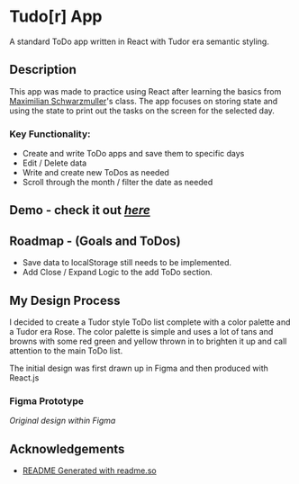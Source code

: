 
# Tudo[r] App

A standard ToDo app written in React with Tudor era semantic styling.

## Description

This app was made to practice using React after learning the basics from [Maximilian Schwarzmuller](https://github.com/maxschwarzmueller)'s class. The app focuses on storing state and using the state to print out the tasks on the screen for the selected day.

### Key Functionality:
- Create and write ToDo apps and save them to specific days
- Edit / Delete data
- Write and create new ToDos as needed
- Scroll through the month / filter the date as needed
## Demo - check it out [*here*](https://lustrous-bublanina-b8b4b7.netlify.app/)

<Insert gif and link to demo>


## Roadmap - (Goals and ToDos)

- Save data to localStorage still needs to be implemented.
- Add Close / Expand Logic to the add ToDo section.
## My Design Process

I decided to create a Tudor style ToDo list complete with a color palette and a Tudor era Rose. The color palette is simple and uses a lot of tans and browns with some red green and yellow thrown in to brighten it up and call attention to the main ToDo list.

The initial design was first drawn up in Figma and then produced with React.js

### Figma Prototype

<Insert Figma Image>

*Original design within Figma*




## Acknowledgements

 - [README Generated with readme.so](https://readme.so/editor)

